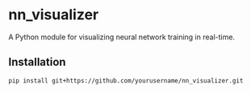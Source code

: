 # nn_visualizer

A Python module for visualizing neural network training in real-time.

## Installation

```bash
pip install git+https://github.com/yourusername/nn_visualizer.git

